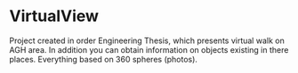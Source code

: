 # VirtualView

Project created in order Engineering Thesis, which presents virtual walk on AGH area. In addition you can obtain information on objects existing in there places. Everything based on 360 spheres (photos).
